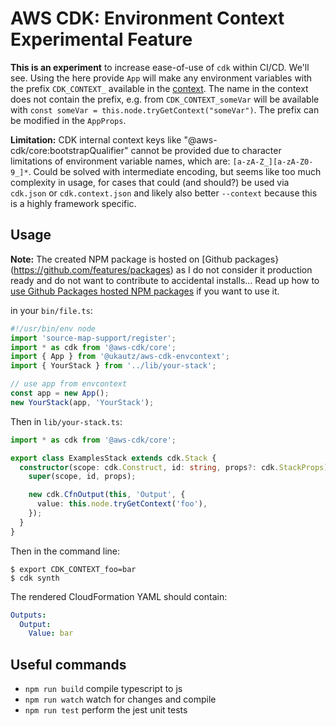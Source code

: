# AWS CDK: Environment Context Experimental Feature

**This is an experiment** to increase ease-of-use of `cdk` within CI/CD. We'll see. Using the here provide `App` will make any environment variables with the prefix `CDK_CONTEXT_` available in the [context](https://docs.aws.amazon.com/cdk/latest/guide/context.html). The name in the context does not contain the prefix, e.g. from `CDK_CONTEXT_someVar` will be available with `const someVar = this.node.tryGetContext("someVar")`. The prefix can be modified in the `AppProps`.

**Limitation:** CDK internal context keys like "@aws-cdk/core:bootstrapQualifier" cannot be provided due to character limitations of environment variable names, which are: `[a-zA-Z_][a-zA-Z0-9_]*`. Could be solved with intermediate encoding, but seems like too much complexity in usage, for cases that could (and should?) be used via `cdk.json` or `cdk.context.json` and likely also better `--context` because this is a highly framework specific.

## Usage

**Note:** The created NPM package is hosted on [Github packages}(https://github.com/features/packages) as I do not consider it production ready and do not want to contribute to accidental installs… Read up how to [use Github Packages hosted NPM packages](https://docs.github.com/en/packages/guides/configuring-npm-for-use-with-github-packages#installing-a-package) if you want to use it.

in your `bin/file.ts`:

```typescript
#!/usr/bin/env node
import 'source-map-support/register';
import * as cdk from '@aws-cdk/core';
import { App } from '@ukautz/aws-cdk-envcontext';
import { YourStack } from '../lib/your-stack';

// use app from envcontext
const app = new App();
new YourStack(app, 'YourStack');
```

Then in `lib/your-stack.ts`:

```typescript
import * as cdk from '@aws-cdk/core';

export class ExamplesStack extends cdk.Stack {
  constructor(scope: cdk.Construct, id: string, props?: cdk.StackProps) {
    super(scope, id, props);

    new cdk.CfnOutput(this, 'Output', {
      value: this.node.tryGetContext('foo'),
    });
  }
}
```

Then in the command line:

```shell
$ export CDK_CONTEXT_foo=bar
$ cdk synth
```

The rendered CloudFormation YAML should contain:

```yaml
Outputs:
  Output:
    Value: bar
```


## Useful commands

 * `npm run build`   compile typescript to js
 * `npm run watch`   watch for changes and compile
 * `npm run test`    perform the jest unit tests